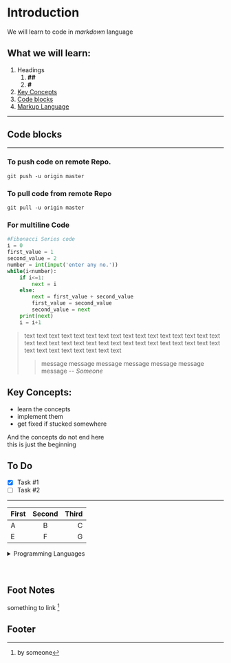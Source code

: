 # **Introduction**

We will learn to code in *markdown* language

## **What we will learn:**

1. Headings
    1. **##**
    2. **#**
1. [Key Concepts](#key-concepts)
1. [Code blocks](#code-blocks)
1. [Markup Language](https://en.wikipedia.org/wiki/Markup_language) 

---
## Code blocks ##
---
### To push code on remote Repo.

`git push -u origin master`

### To pull code from remote Repo

`git pull -u origin master`

### For multiline Code

``` py
#Fibonacci Series code
i = 0
first_value = 1
second_value = 2
number = int(input('enter any no.'))
while(i<number):
    if i<=1:
        next = i
    else:
        next = first_value + second_value
        first_value = second_value
        second_value = next
    print(next)
    i = i+1
```
> text text text text  text text text text  text text text text  text text text text  text text text text  text text text text  text text text text  text text text text  text text text text  text text text text 
>
>> message message message message message message message
>-- *Someone*

## Key Concepts:
- learn the concepts
- implement them
- get fixed if stucked somewhere

And the concepts do not end here <br>this is just the beginning

## To Do
- [x] Task #1
- [ ] Task #2

---

| First | Second | Third |
| :------ | :------: | ------:|
| A | B | C |
| E | F | G |

<details>
<summary>Programming Languages</summary>

- C
- C++
- Java
- Python
</details>

<br>
<br>

## Foot Notes

something to link [^1]

## Footer
[^1]: by someone
